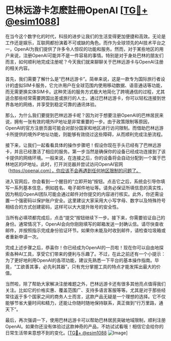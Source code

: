# 巴林远游卡怎麽註冊OpenAI [[TG💪+ @esim1088](https://t.me/s/esim1088)]

在当今这个数字化的时代，科技的进步让我们的生活变得更加便捷和高效。无论是工作还是娱乐，互联网都扮演着不可或缺的角色。而作为全球领先的AI技术平台之一，OpenAI为我们提供了许多令人惊叹的功能和服务。然而，对于某些地区的用户来说，注册OpenAI可能并不是一件容易的事情。特别是对于身处巴林的朋友们而言，如何顺利地完成注册呢？今天我们就来聊聊关于巴林远游卡与OpenAI注册的相关内容。

首先，我们需要了解什么是“巴林远游卡”。简单来说，这是一款专为国际旅行者设计的虚拟SIM卡服务，它允许用户在全球范围内使用移动数据、语音通话等功能，而无需更换实体SIM卡。这种灵活的服务方式极大地简化了跨境通信的过程，尤其适合那些经常需要跨国出差或旅行的人士。通过巴林远游卡，你可以轻松连接到世界各地的网络，并享受到稳定可靠的通讯体验。

那么，为什么我们要提到巴林远游卡呢？因为对于想要注册OpenAI的巴林居民来说，拥有一张有效的境外IP地址是非常重要的一步。由于政策限制等原因，OpenAI的官方注册页面可能会对部分国家和地区进行访问限制。而借助巴林远游卡所提供的境外IP地址功能，则能够有效绕过这些障碍，从而顺利完成注册流程。

接下来，让我们一起看看具体的操作步骤吧！假设你现在手头已经有了巴林远游卡，并且已经激活了相应的服务。第一步当然是确保你的设备已经成功连接到了该卡提供的网络环境。一般来说，在连接之后，你的设备将会自动分配到一个属于巴林地区的IP地址。此时，打开浏览器并尝试访问OpenAI官网（https://openai.com），你应该不会再遇到任何地区限制的问题了。

进入官网后，你会看到一个醒目的“立即开始”按钮。点击它之后，系统会引导你填写一系列基本信息，例如姓名、电子邮件地址等。请务必保证所填信息的真实性，因为稍后OpenAI团队可能会通过邮件对你提交的内容进行核实。此外，你还需设置一个强密码以保护账户安全。这里建议大家采用大小写字母、数字以及特殊符号相结合的方式创建密码，这样可以大大提升账号的安全性。

当所有必填项都完成后，点击“提交”按钮继续下一步。接下来，你需要验证自己的身份。通常情况下，OpenAI会向你刚刚填写的邮箱发送一封确认信。请尽快查收邮件，并按照指示完成身份验证环节。如果你未能及时收到邮件，请检查垃圾箱或者重新申请一次。

完成上述步骤之后，恭喜你！你已经成为OpenAI的一员啦！现在你可以自由地探索各种AI工具，享受它们带来的便利与乐趣了。不过，在此之前还有一个小提示：为了更好地利用OpenAI的各项功能，建议先熟悉一下平台的基本操作指南。毕竟，“工欲善其事，必先利其器”，只有充分掌握工具的特点才能发挥出最大的价值。

当然啦，除了帮助大家解决注册难题之外，巴林远游卡还有很多其他亮点值得我们关注。比如它的价格实惠、覆盖范围广、支持多语言客服等等。尤其是对于那些经常往返于多个国家之间的商务人士而言，这款产品无疑是一个理想的选择。它不仅能够节省大量时间和精力，还能让你随时随地保持联系，真正做到“行万里路，通天下”。

最后，再次强调一下，使用巴林远游卡可以帮助巴林居民突破地域限制，顺利注册OpenAI。如果你还没有体验过这款神奇的产品，不妨试试看哦！相信它会给你的日常生活带来意想不到的变化。[[TG💪+ @esim1088](https://t.me/s/esim1088) ![Image](https://i.postimg.cc/4NQfJmqS/Snipaste-2025-05-13-00-14-12.png)]